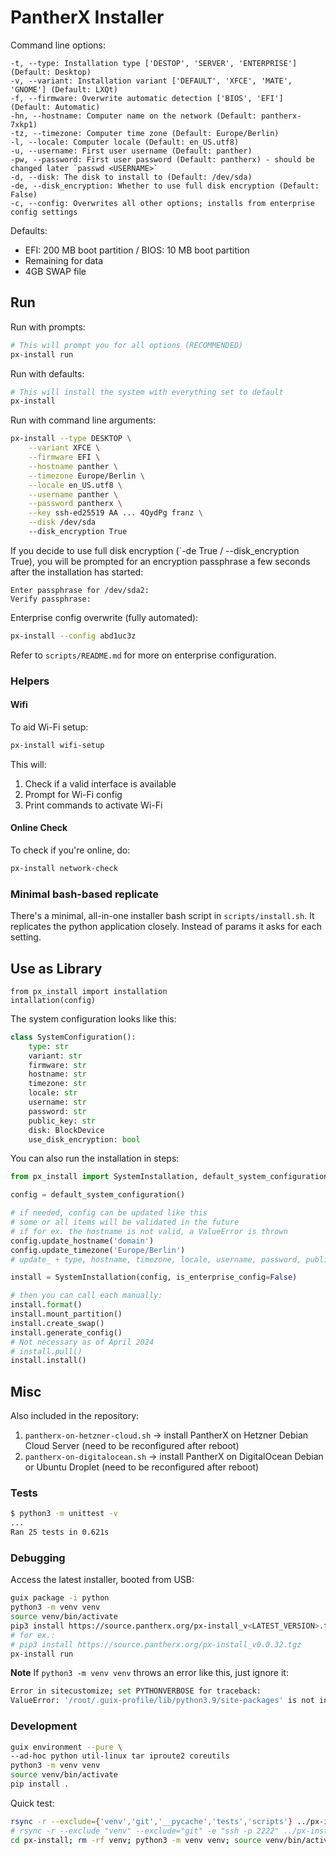 # PantherX Installer

Command line options:

```
-t, --type: Installation type ['DESTOP', 'SERVER', 'ENTERPRISE'] (Default: Desktop)
-v, --variant: Installation variant ['DEFAULT', 'XFCE', 'MATE', 'GNOME'] (Default: LXQt)
-f, --firmware: Overwrite automatic detection ['BIOS', 'EFI'] (Default: Automatic)
-hn, --hostname: Computer name on the network (Default: pantherx-7xkp1)
-tz, --timezone: Computer time zone (Default: Europe/Berlin)
-l, --locale: Computer locale (Default: en_US.utf8)
-u, --username: First user username (Default: panther)
-pw, --password: First user password (Default: pantherx) - should be changed later `passwd <USERNAME>`
-d, --disk: The disk to install to (Default: /dev/sda)
-de, --disk_encryption: Whether to use full disk encryption (Default: False)
-c, --config: Overwrites all other options; installs from enterprise config settings
```

Defaults:

- EFI: 200 MB boot partition / BIOS: 10 MB boot partition
- Remaining for data
- 4GB SWAP file

## Run

Run with prompts:

```bash
# This will prompt you for all options (RECOMMENDED)
px-install run
```

Run with defaults:

```bash
# This will install the system with everything set to default
px-install
```

Run with command line arguments:

```bash
px-install --type DESKTOP \
    --variant XFCE \
	--firmware EFI \
	--hostname panther \
	--timezone Europe/Berlin \
	--locale en_US.utf8 \
	--username panther \
	--password pantherx \
	--key ssh-ed25519 AA ... 4QydPg franz \
	--disk /dev/sda
	--disk_encryption True
```

If you decide to use full disk encryption (`-de True / --disk_encryption True), you will be prompted for an encryption passphrase a few seconds after the installation has started:

```
Enter passphrase for /dev/sda2:
Verify passphrase:
```

Enterprise config overwrite (fully automated):

```bash
px-install --config abd1uc3z
```

Refer to `scripts/README.md` for more on enterprise configuration.

### Helpers

#### Wifi

To aid Wi-Fi setup:

```bash
px-install wifi-setup
```

This will:

1. Check if a valid interface is available
2. Prompt for Wi-Fi config
3. Print commands to activate Wi-Fi

#### Online Check

To check if you're online, do:

```bash
px-install network-check
```

### Minimal bash-based replicate

There's a minimal, all-in-one installer bash script in `scripts/install.sh`. It replicates the python application closely. Instead of params it asks for each setting.

## Use as Library

```
from px_install import installation
intallation(config)
```

The system configuration looks like this:

```python
class SystemConfiguration():
    type: str
	variant: str
    firmware: str
    hostname: str
    timezone: str
    locale: str
    username: str
    password: str
    public_key: str
    disk: BlockDevice
	use_disk_encryption: bool
```

You can also run the installation in steps:

```python
from px_install import SystemInstallation, default_system_configuration

config = default_system_configuration()

# if needed, config can be updated like this
# some or all items will be validated in the future
# if for ex. the hostname is not valid, a ValueError is thrown
config.update_hostname('domain')
config.update_timezone('Europe/Berlin')
# update_ + type, hostname, timezone, locale, username, password, public_key,  use_disk_encryption

install = SystemInstallation(config, is_enterprise_config=False)

# then you can call each manually:
install.format()
install.mount_partition()
install.create_swap()
install.generate_config()
# Not necessary as of April 2024
# install.pull()
install.install()
```

## Misc

Also included in the repository:

1. `pantherx-on-hetzner-cloud.sh` -> install PantherX on Hetzner Debian Cloud Server (need to be reconfigured after reboot)
2. `pantherx-on-digitalocean.sh` -> install PantherX on DigitalOcean Debian or Ubuntu Droplet (need to be reconfigured after reboot)

### Tests

```bash
$ python3 -m unittest -v
...
Ran 25 tests in 0.621s
```

### Debugging

Access the latest installer, booted from USB:

```bash
guix package -i python
python3 -m venv venv
source venv/bin/activate
pip3 install https://source.pantherx.org/px-install_v<LATEST_VERSION>.tgz
# for ex.:
# pip3 install https://source.pantherx.org/px-install_v0.0.32.tgz
px-install run
```

**Note** If `python3 -m venv venv` throws an error like this, just ignore it:

```bash
Error in sitecustomize; set PYTHONVERBOSE for traceback:
ValueError: '/root/.guix-profile/lib/python3.9/site-packages' is not in list
```

### Development

```bash
guix environment --pure \
--ad-hoc python util-linux tar iproute2 coreutils
python3 -m venv venv
source venv/bin/activate
pip install .
```

Quick test:

```bash
rsync -r --exclude={'venv','git','__pycache','tests','scripts'} ../px-install root@<IP>:/root
# rsync -r --exclude "venv" --exclude="git" -e "ssh -p 2222" ../px-install root@127.0.0.1:/root
cd px-install; rm -rf venv; python3 -m venv venv; source venv/bin/activate; pip3 install .; px-install run
```

